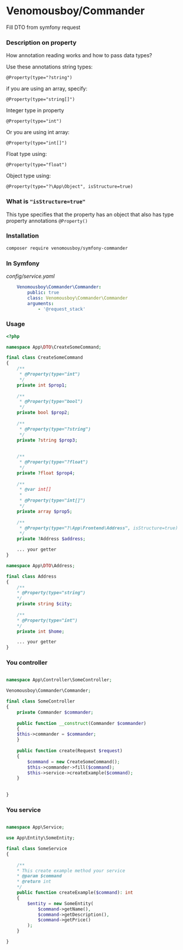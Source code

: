 # Venomousboy/Commander

Fill DTO from symfony request

### Description on property
How annotation reading works and how to pass data types?

Use these annotations
string types:

`````@Property(type="?string")`````

if you are using an array, specify:

`````@Property(type="string[]")`````

Integer type in property 

`````@Property(type="int")`````

Or you are using int array:

`````@Property(type="int[]") `````

Float type using:

`````@Property(type="float") `````

Object type using:

`````@Property(type="?\App\Object", isStructure=true) `````

### What is ```"isStructure=true"```
This type specifies that the property has an object that also has type property annotations ``@Property()``
### Installation
```bash
composer require venomousboy/symfony-commander
```

### In Symfony 
*config/service.yaml*
```yaml
    Venomousboy\Commander\Commander:
        public: true
        class: Venomousboy\Commander\Commander
        arguments:
            - '@request_stack'
```

### Usage
```php
<?php

namespace App\DTO\CreateSomeCommand;

final class CreateSomeCommand
{
    /**
     * @Property(type="int")
     */
    private int $prop1;
    
    /**
     * @Property(type="bool")
     */
    private bool $prop2;
    
    /**
     * @Property(type="?string")
     */
    private ?string $prop3;
    
    
    /**
     * @Property(type="?float")
     */
    private ?float $prop4;    
    
    /**
     * @var int[]
     *
     * @Property(type="int[]")
     */
    private array $prop5;
    
    /**
     * @Property(type="?\App\Frontend\Address", isStructure=true)
     */
    private ?Address $address;

    ... your getter
}
````
````php
namespace App\DTO\Address;

final class Address
{
    /**
    * @Property(type="string")
    */
    private string $city;
    
    /**
    * @Property(type="int")
    */
    private int $home;

    ... your getter
}

````
### You controller
```php

namespace App\Controller\SomeController;

Venomousboy\Commander\Commander;

final class SomeController
{
    private Commander $commander;
    
    public function __construct(Commander $commander)
    {
	$this->commander = $commander;
    }
    
    public function create(Request $request)
    {
        $command = new CreateSomeCommand();
        $this->commander->fill($command);
        $this->service->createExample($command);
    }
    
   
}
```
### You service

```php

namespace App\Service;

use App\Entity\SomeEntity;

final class SomeService
{
    
    /**
    * This create example method your service
    * @param $command
    * @return int
    */
    public function createExample($command): int
    {
        $entity = new SomeEntity(
            $command->getName(),
            $command->getDescription(),
            $command->getPrice()
        );
    }

}
```
